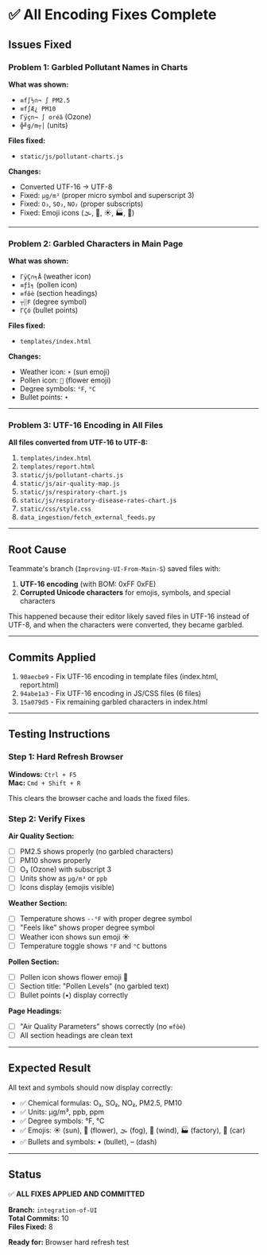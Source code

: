 # ✅ All Encoding Fixes Complete

## Issues Fixed

### Problem 1: Garbled Pollutant Names in Charts
**What was shown:**
- `≡f∫½∩¬ ∫ PM2.5`
- `≡f∫Æ¿ PM10`
- `Γÿçn¬ ∫ oréâ` (Ozone)
- `╬╝g/m┬│` (units)

**Files fixed:**
- `static/js/pollutant-charts.js`

**Changes:**
- Converted UTF-16 → UTF-8
- Fixed: `μg/m³` (proper micro symbol and superscript 3)
- Fixed: `O₃`, `SO₂`, `NO₂` (proper subscripts)
- Fixed: Emoji icons (🌫️, 💨, ☀️, 🏭, 🚗)

---

### Problem 2: Garbled Characters in Main Page
**What was shown:**
- `ΓÿÇ∩╕Å` (weather icon)
- `≡ƒî╕` (pollen icon)
- `≡fôè` (section headings)
- `┬░F` (degree symbol)
- `ΓÇó` (bullet points)

**Files fixed:**
- `templates/index.html`

**Changes:**
- Weather icon: `☀️` (sun emoji)
- Pollen icon: `🌸` (flower emoji)
- Degree symbols: `°F`, `°C`
- Bullet points: `•`

---

### Problem 3: UTF-16 Encoding in All Files

**All files converted from UTF-16 to UTF-8:**
1. `templates/index.html`
2. `templates/report.html`
3. `static/js/pollutant-charts.js`
4. `static/js/air-quality-map.js`
5. `static/js/respiratory-chart.js`
6. `static/js/respiratory-disease-rates-chart.js`
7. `static/css/style.css`
8. `data_ingestion/fetch_external_feeds.py`

---

## Root Cause
Teammate's branch (`Improving-UI-From-Main-S`) saved files with:
1. **UTF-16 encoding** (with BOM: 0xFF 0xFE)
2. **Corrupted Unicode characters** for emojis, symbols, and special characters

This happened because their editor likely saved files in UTF-16 instead of UTF-8, and when the characters were converted, they became garbled.

---

## Commits Applied
1. `90aecbe9` - Fix UTF-16 encoding in template files (index.html, report.html)
2. `94abe1a3` - Fix UTF-16 encoding in JS/CSS files (6 files)
3. `15a079d5` - Fix remaining garbled characters in index.html

---

## Testing Instructions

### Step 1: Hard Refresh Browser
**Windows:** `Ctrl + F5`  
**Mac:** `Cmd + Shift + R`

This clears the browser cache and loads the fixed files.

### Step 2: Verify Fixes

**Air Quality Section:**
- [ ] PM2.5 shows properly (no garbled characters)
- [ ] PM10 shows properly
- [ ] O₃ (Ozone) with subscript 3
- [ ] Units show as `μg/m³` or `ppb`
- [ ] Icons display (emojis visible)

**Weather Section:**
- [ ] Temperature shows `--°F` with proper degree symbol
- [ ] "Feels like" shows proper degree symbol
- [ ] Weather icon shows sun emoji ☀️
- [ ] Temperature toggle shows `°F` and `°C` buttons

**Pollen Section:**
- [ ] Pollen icon shows flower emoji 🌸
- [ ] Section title: "Pollen Levels" (no garbled text)
- [ ] Bullet points (•) display correctly

**Page Headings:**
- [ ] "Air Quality Parameters" shows correctly (no `≡fôè`)
- [ ] All section headings are clean text

---

## Expected Result
All text and symbols should now display correctly:
- ✅ Chemical formulas: O₃, SO₂, NO₂, PM2.5, PM10
- ✅ Units: μg/m³, ppb, ppm
- ✅ Degree symbols: °F, °C
- ✅ Emojis: ☀️ (sun), 🌸 (flower), 🌫️ (fog), 💨 (wind), 🏭 (factory), 🚗 (car)
- ✅ Bullets and symbols: • (bullet), – (dash)

---

## Status
✅ **ALL FIXES APPLIED AND COMMITTED**

**Branch:** `integration-of-UI`  
**Total Commits:** 10  
**Files Fixed:** 8  

**Ready for:** Browser hard refresh test

